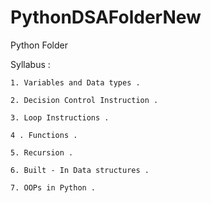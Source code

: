 # PythonDSAFolderNew
Python Folder 

Syllabus :
    
    1. Variables and Data types .

    2. Decision Control Instruction .

    3. Loop Instructions .

    4 . Functions .

    5. Recursion .

    6. Built - In Data structures .

    7. OOPs in Python .